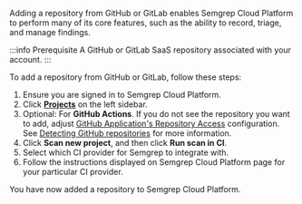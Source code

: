 Adding a repository from GitHub or GitLab enables Semgrep Cloud Platform to perform many of its core features, such as the ability to record, triage, and manage findings.

:::info Prerequisite
A GitHub or GitLab SaaS repository associated with your account.
:::

To add a repository from GitHub or GitLab, follow these steps:

1. Ensure you are signed in to Semgrep Cloud Platform.
2. Click **[Projects](https://semgrep.dev/orgs/-/projects)** on the left sidebar.
3. Optional: For **GitHub Actions**. If you do not see the repository you want to add, adjust [GitHub Application's Repository Access](https://github.com/settings/installations) configuration. See [Detecting GitHub repositories](#detecting-github-repositories) for more information.
4. Click **Scan new project**, and then click **Run scan in CI**.
5. Select which CI provider for Semgrep to integrate with.
6. Follow the instructions displayed on Semgrep Cloud Platform page for your particular CI provider.

You have now added a repository to Semgrep Cloud Platform.
